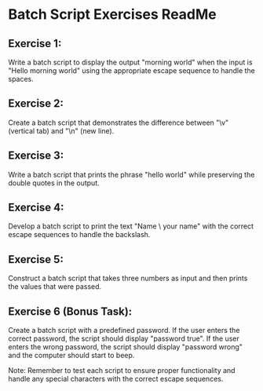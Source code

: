# Batch Script Exercises ReadMe

## Exercise 1: 
Write a batch script to display the output "morning world" when the input is "Hello morning world" using the appropriate escape sequence to handle the spaces.

## Exercise 2: 
Create a batch script that demonstrates the difference between "\v" (vertical tab) and "\n" (new line).

## Exercise 3: 
Write a batch script that prints the phrase "hello world" while preserving the double quotes in the output.

## Exercise 4: 
Develop a batch script to print the text "Name \ your name" with the correct escape sequences to handle the backslash.

## Exercise 5: 
Construct a batch script that takes three numbers as input and then prints the values that were passed.

## Exercise 6 (Bonus Task): 
Create a batch script with a predefined password. If the user enters the correct password, the script should display "password true". If the user enters the wrong password, the script should display "password wrong" and the computer should start to beep.

Note: Remember to test each script to ensure proper functionality and handle any special characters with the correct escape sequences.
